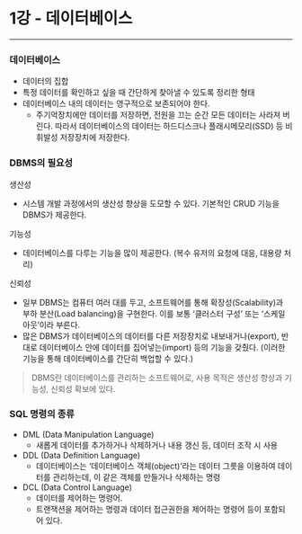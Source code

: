 # 1강 - 데이터베이스

---

### 데이터베이스

- 데이터의 집합
- 특정 데이터를 확인하고 싶을 때 간단하게 찾아낼 수 있도록 정리한 형태
- 데이터베이스 내의 데이터는 영구적으로 보존되어야 한다.
    - 주기억장치에만 데이터를 저장하면, 전원을 끄는 순간 모든 데이터는 사라져 버린다. 따라서 데이터베이스의 데이터는 하드디스크나 플래시메모리(SSD) 등 비휘발성 저장장치에 저장한다.

### DBMS의 필요성

생산성

- 시스템 개발 과정에서의 생산성 향상을 도모할 수 있다. 기본적인 CRUD 기능을 DBMS가 제공한다.

기능성

- 데이터베이스를 다루는 기능을 많이 제공한다. (복수 유저의 요청에 대응, 대용량 처리)

신뢰성

- 일부 DBMS는 컴퓨터 여러 대를 두고, 소프트웨어를 통해 확장성(Scalability)과 부하 분산(Load balancing)을 구현한다. 이를 보통 ‘클러스터 구성’ 또는 ‘스케일 아웃’이라 부른다.
- 많은 DBMS가 데이터베이스의 데이터를 다른 저장장치로 내보내거나(export), 반대로 데이터베이스 안에 데이터를 집어넣는(import) 등의 기능을 갖췄다. (이러한 기능을 통해 데이터베이스를 간단히 백업할 수 있다.)

> DBMS란 데이터베이스를 관리하는 소프트웨어로, 사용 목적은 생산성 향상과 기능성, 신뢰성 확보에 있다.
> 

### SQL 명령의 종류

- DML (Data Manipulation Language)
    - 새롭게 데이터를 추가하거나 삭제하거나 내용 갱신 등, 데이터 조작 시 사용
- DDL (Data Definition Language)
    - 데이터베이스는 ‘데이터베이스 객체(object)’라는 데이터 그릇을 이용하여 데이터를 관리하는데, 이 같은 객체를 만들거나 삭제하는 명령
- DCL (Data Control Language)
    - 데이터를 제어하는 명령어.
    - 트랜잭션을 제어하는 명령과 데이터 접근권한을 제어하는 명령어 등이 포함되어 있다.
